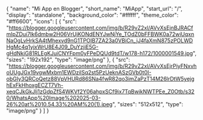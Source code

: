{
  "name": "Mi App en Blogger",
  "short_name": "MiApp",
  "start_url": "/",
  "display": "standalone",
  "background_color": "#ffffff",
  "theme_color": "#ff6600",
  "icons": [
    {
      "src": "https://blogger.googleusercontent.com/img/b/R29vZ2xl/AVvXsEjnBJRACfmIpZDui7Ik6dmbw2H06VrUjKONdENYJwNjYe_TOdZ0bFFBWK0a72wiUqxnNaOgLvHrkSA4tMhexvd9nG1TPOIB7ZA23a0VBiCn_jJ4faXmN875zPOLWDHgMc4q1yjxWrU8E4J09_DuYzjiE5G-gHdNkiG81RLEgKJuiCNYFpm0yFPeDQUd9tdT/w178-h172/1000001549.jpg",
      "sizes": "192x192",
      "type": "image/png"
    },
    {
      "src": "https://blogger.googleusercontent.com/img/b/R29vZ2xl/AVvXsEjrPiyFNxvhoUUgJGx19vgwMxbm1EWDzilSq2st5PzUeknASzGVb0t0I-obGIy3QRCoQetz88VpVHURd86SNa4fwR82qo3imZaPzT14M26lrDtW5yejghExFkHhoxgECZT7Vh-xeqCJkGkJlj1zGdpZfS4WKVf2Y06ahpxSCf9ix7TqBwikNWTPEe_Z0Otb/s320/WhatsApp%20Image%202025-03-26%20at%2010.54.33%20AM%20(1).jpeg",
      "sizes": "512x512",
      "type": "image/png"
    }
  ]
}
